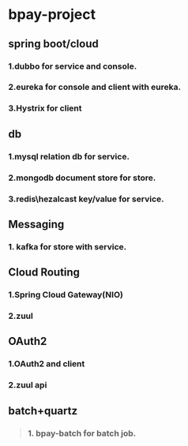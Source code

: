 # bpay-project

## spring boot/cloud
### 1.dubbo for service and console.
### 2.eureka for console and client with eureka.
### 3.Hystrix for client

## db
### 1.mysql relation db for service.
### 2.mongodb document store for store.
### 3.redis\hezalcast key/value for service.

## Messaging
### 1. kafka for store with service.

## Cloud Routing
### 1.Spring Cloud Gateway(NIO)
### 2.zuul

## OAuth2
### 1.OAuth2 and client
### 2.zuul api

## batch+quartz
>### 1. bpay-batch for batch job.